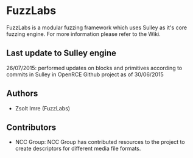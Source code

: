 # FuzzLabs

FuzzLabs is a modular fuzzing framework which uses Sulley as it's core fuzzing engine.
For more information please refer to the Wiki.

## Last update to Sulley engine

26/07/2015: performed updates on blocks and primitives according to commits in Sulley in OpenRCE Github project as of 30/06/2015

## Authors

 - Zsolt Imre (FuzzLabs)

## Contributors

 - NCC Group: NCC Group has contributed resources to the project to create descriptors for different media file formats.

